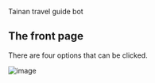 Tainan travel guide bot

## The front page
There are four options that can be clicked.

![image](https://i.imgur.com/rKityv7.jpg)
